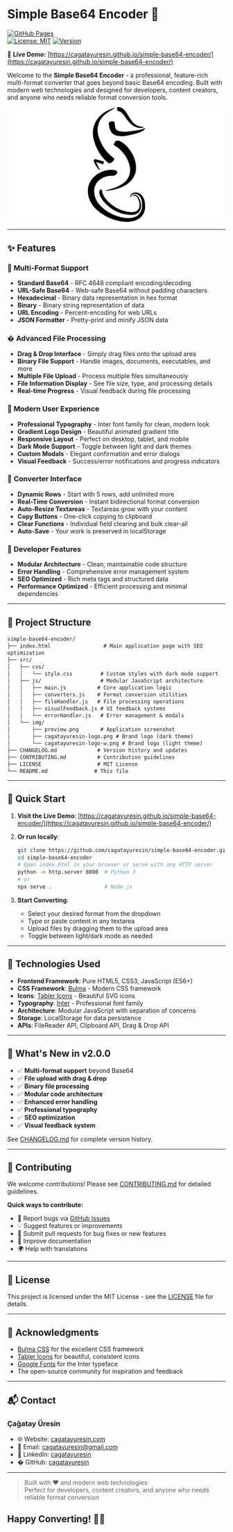 # Simple Base64 Encoder 🚀

[![GitHub Pages](https://img.shields.io/badge/GitHub%20Pages-Active-green)](https://cagatayuresin.github.io/simple-base64-encoder/)  
[![License: MIT](https://img.shields.io/badge/License-MIT-yellow.svg)](https://opensource.org/licenses/MIT)
[![Version](https://img.shields.io/badge/Version-2.0.0-blue.svg)](https://github.com/cagatayuresin/simple-base64-encoder)

🔗 **Live Demo:** [https://cagatayuresin.github.io/simple-base64-encoder/](https://cagatayuresin.github.io/simple-base64-encoder/)

Welcome to the **Simple Base64 Encoder** - a professional, feature-rich multi-format converter that goes beyond basic Base64 encoding. Built with modern web technologies and designed for developers, content creators, and anyone who needs reliable format conversion tools.

![Preview](src/img/preview.png)

---

## ✨ Features

### 🔄 **Multi-Format Support**

- **Standard Base64** - RFC 4648 compliant encoding/decoding
- **URL-Safe Base64** - Web-safe Base64 without padding characters
- **Hexadecimal** - Binary data representation in hex format
- **Binary** - Binary string representation of data
- **URL Encoding** - Percent-encoding for web URLs
- **JSON Formatter** - Pretty-print and minify JSON data

### � **Advanced File Processing**

- **Drag & Drop Interface** - Simply drag files onto the upload area
- **Binary File Support** - Handle images, documents, executables, and more
- **Multiple File Upload** - Process multiple files simultaneously
- **File Information Display** - See file size, type, and processing details
- **Real-time Progress** - Visual feedback during file processing

### 🎨 **Modern User Experience**

- **Professional Typography** - Inter font family for clean, modern look
- **Gradient Logo Design** - Beautiful animated gradient title
- **Responsive Layout** - Perfect on desktop, tablet, and mobile
- **Dark Mode Support** - Toggle between light and dark themes
- **Custom Modals** - Elegant confirmation and error dialogs
- **Visual Feedback** - Success/error notifications and progress indicators

### 🧮 **Converter Interface**

- **Dynamic Rows** - Start with 5 rows, add unlimited more
- **Real-Time Conversion** - Instant bidirectional format conversion
- **Auto-Resize Textareas** - Textareas grow with your content
- **Copy Buttons** - One-click copying to clipboard
- **Clear Functions** - Individual field clearing and bulk clear-all
- **Auto-Save** - Your work is preserved in localStorage

### 🔧 **Developer Features**

- **Modular Architecture** - Clean, maintainable code structure
- **Error Handling** - Comprehensive error management system
- **SEO Optimized** - Rich meta tags and structured data
- **Performance Optimized** - Efficient processing and minimal dependencies

---

## 📁 Project Structure

```plaintext
simple-base64-encoder/
├── index.html                 # Main application page with SEO optimization
├── src/
│   ├── css/
│   │   └── style.css         # Custom styles with dark mode support
│   ├── js/                   # Modular JavaScript architecture
│   │   ├── main.js          # Core application logic
│   │   ├── converters.js    # Format conversion utilities
│   │   ├── fileHandler.js   # File processing operations
│   │   ├── visualFeedback.js # UI feedback systems
│   │   └── errorHandler.js   # Error management & modals
│   └── img/
│       ├── preview.png       # Application screenshot
│       ├── cagatayuresin-logo.png # Brand logo (dark theme)
│       └── cagatayuresin-logo-w.png # Brand logo (light theme)
├── CHANGELOG.md             # Version history and updates
├── CONTRIBUTING.md          # Contribution guidelines
├── LICENSE                  # MIT License
└── README.md               # This file
```

---

## 🚀 Quick Start

1. **Visit the Live Demo**: [https://cagatayuresin.github.io/simple-base64-encoder/](https://cagatayuresin.github.io/simple-base64-encoder/)

2. **Or run locally**:

   ```bash
   git clone https://github.com/cagatayuresin/simple-base64-encoder.git
   cd simple-base64-encoder
   # Open index.html in your browser or serve with any HTTP server
   python -m http.server 8080  # Python 3
   # or
   npx serve .                 # Node.js
   ```

3. **Start Converting**:
   - Select your desired format from the dropdown
   - Type or paste content in any textarea
   - Upload files by dragging them to the upload area
   - Toggle between light/dark mode as needed

---

## 🧠 Technologies Used

- **Frontend Framework**: Pure HTML5, CSS3, JavaScript (ES6+)
- **CSS Framework**: [Bulma](https://bulma.io/) - Modern CSS framework
- **Icons**: [Tabler Icons](https://tabler-icons.io/) - Beautiful SVG icons
- **Typography**: [Inter](https://fonts.google.com/specimen/Inter) - Professional font family
- **Architecture**: Modular JavaScript with separation of concerns
- **Storage**: LocalStorage for data persistence
- **APIs**: FileReader API, Clipboard API, Drag & Drop API

---

## 🌟 What's New in v2.0.0

- ✅ **Multi-format support** beyond Base64
- ✅ **File upload with drag & drop**
- ✅ **Binary file processing**
- ✅ **Modular code architecture**
- ✅ **Enhanced error handling**
- ✅ **Professional typography**
- ✅ **SEO optimization**
- ✅ **Visual feedback system**

See [CHANGELOG.md](CHANGELOG.md) for complete version history.

---

## 🤝 Contributing

We welcome contributions! Please see [CONTRIBUTING.md](CONTRIBUTING.md) for detailed guidelines.

**Quick ways to contribute:**

- 🐛 Report bugs via [GitHub Issues](https://github.com/cagatayuresin/simple-base64-encoder/issues)
- 💡 Suggest features or improvements
- 🔧 Submit pull requests for bug fixes or new features
- 📖 Improve documentation
- 🌍 Help with translations

---

## 📜 License

This project is licensed under the MIT License - see the [LICENSE](LICENSE) file for details.

---

## 🙏 Acknowledgments

- [Bulma CSS](https://bulma.io/) for the excellent CSS framework
- [Tabler Icons](https://tabler-icons.io/) for beautiful, consistent icons
- [Google Fonts](https://fonts.google.com/) for the Inter typeface
- The open-source community for inspiration and feedback

---

## 📬 Contact

### Çağatay Üresin

- 🌐 Website: [cagatayuresin.com](https://cagatayuresin.me)
- 📧 Email: <cagatayuresin@gmail.com>
- 💼 LinkedIn: [cagatayuresin](https://linkedin.com/in/cagatayuresin)
- � GitHub: [cagatayuresin](https://github.com/cagatayuresin)

---

> Built with ❤️ and modern web technologies  
> Perfect for developers, content creators, and anyone who needs reliable format conversion

## Happy Converting! 🎯✨
